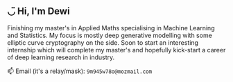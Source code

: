 ## ◡̈ Hi, I'm Dewi

Finishing my master's in Applied Maths specialising in Machine Learning and Statistics. My focus is mostly deep generative modelling with some elliptic curve cryptography on the side. Soon to start an interesting internship which will complete my master's and hopefully kick-start a career of deep learning research in industry.

📫 Email (it's a relay/mask): `9m945w78o@mozmail.com`
